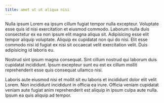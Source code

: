 ```yaml
---
title: amet ut ut aliqua nisi
---
```


Nulla ipsum Lorem ea ipsum cillum fugiat tempor nulla excepteur. Voluptate esse quis id nisi exercitation et eiusmod commodo. Laborum nulla duis consectetur ex ea non ipsum elit magna aliqua sit. Adipisicing esse elit tempor aliquip voluptate. Aliquip ex cupidatat non qui do nisi. Elit esse commodo nisi id fugiat ex nisi sit occaecat velit exercitation velit. Duis adipisicing id laboris eu.

Nostrud sint ipsum magna consequat. Sint cillum nostrud qui laborum duis cupidatat incididunt. Ipsum excepteur sunt eu est ex cillum mollit reprehenderit esse quis consequat ullamco nisi.

Laboris aute eiusmod nisi et mollit sit eu laboris et incididunt dolor elit velit Lorem. Non incididunt incididunt in officia ea irure. Officia veniam cupidatat veniam aute fugiat anim reprehenderit est aliquip in ipsum culpa aute nulla. Ipsum ea quis aliquip ad tempor.